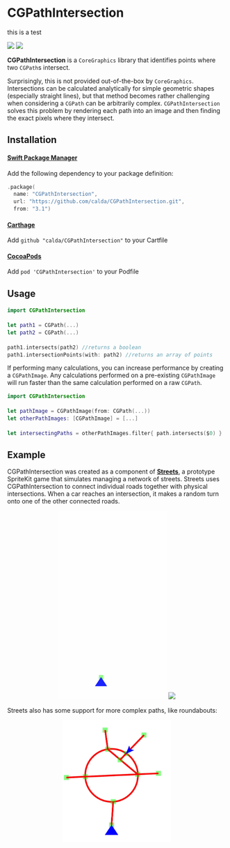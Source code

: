 # CGPathIntersection

this is a test

[![](https://img.shields.io/endpoint?url=https%3A%2F%2Fswiftpackageindex.com%2Fapi%2Fpackages%2Fcalda%2FCGPathIntersection%2Fbadge%3Ftype%3Dswift-versions)](https://swiftpackageindex.com/calda/CGPathIntersection) [![](https://img.shields.io/endpoint?url=https%3A%2F%2Fswiftpackageindex.com%2Fapi%2Fpackages%2Fcalda%2FCGPathIntersection%2Fbadge%3Ftype%3Dplatforms)](https://swiftpackageindex.com/calda/CGPathIntersection)

**CGPathIntersection** is a `CoreGraphics` library that identifies points where two `CGPath`s intersect.

Surprisingly, this is not provided out-of-the-box by `CoreGraphics`. Intersections can be calculated analytically for simple geometric shapes (especially straight lines), but that method becomes rather challenging when considering a `CGPath` can be arbitrarily complex. `CGPathIntersection` solves this problem by rendering each path into an image and then finding the exact pixels where they intersect.

## Installation
#### [Swift Package Manager](https://www.swift.org/package-manager/)
Add the following dependency to your package definition:

```swift
.package(
  name: "CGPathIntersection",
  url: "https://github.com/calda/CGPathIntersection.git",
  from: "3.1")
```

#### [Carthage](https://github.com/Carthage/Carthage)
Add `github "calda/CGPathIntersection"` to your Cartfile

#### [CocoaPods](https://github.com/cocoapods/cocoapods)
Add `pod 'CGPathIntersection'` to your Podfile

## Usage

```swift
import CGPathIntersection

let path1 = CGPath(...)
let path2 = CGPath(...)
        
path1.intersects(path2) //returns a boolean
path1.intersectionPoints(with: path2) //returns an array of points
```

If performing many calculations, you can increase performance by creating a `CGPathImage`. Any calculations performed on a pre-existing `CGPathImage` will run faster than the same calculation performed on a raw `CGPath`.

```swift
import CGPathIntersection

let pathImage = CGPathImage(from: CGPath(...))
let otherPathImages: [CGPathImage] = [...]

let intersectingPaths = otherPathImages.filter{ path.intersects($0) }
```

## Example

CGPathIntersection was created as a component of **[Streets](http://github.com/calda/Streets)**, a prototype SpriteKit game that simulates managing a network of streets. Streets uses CGPathIntersection to connect individual roads together with physical intersections. When a car reaches an intersection, it makes a random turn onto one of the other connected roads.

<p align="center">
    <img src="images/streets.gif" width=250px> <img src="images/streets 2.gif" width=250px>
</p>

Streets also has some support for more complex paths, like roundabouts:

<p align="center">
    <img src="images/roundabout.jpg" width=250px>
</p>
